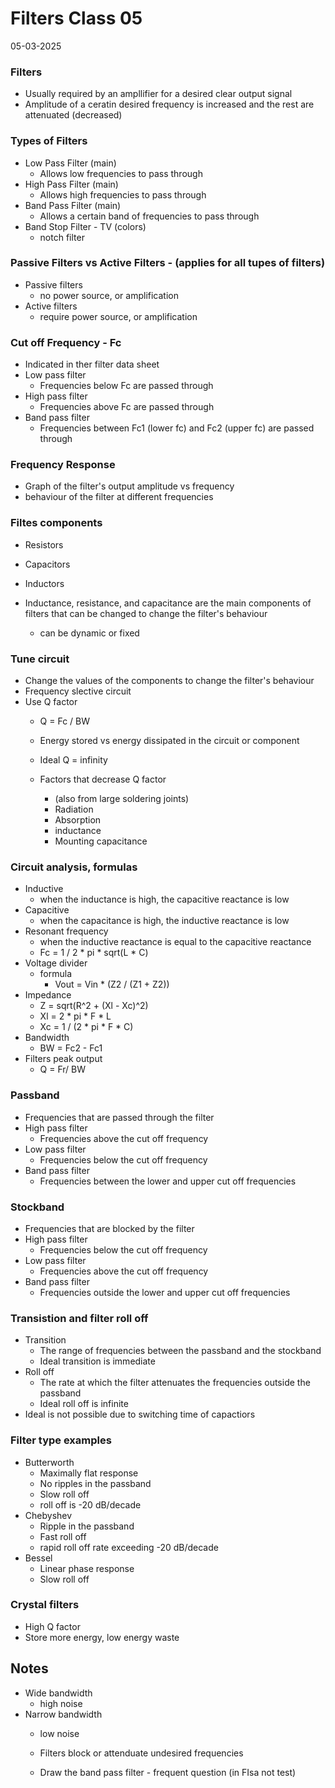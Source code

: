 # Filters Class 05
05-03-2025

### Filters
- Usually required by an ampllifier for a desired clear output signal
- Amplitude of a ceratin desired frequency is increased and the rest are attenuated (decreased)

### Types of Filters
- Low Pass Filter (main)
    - Allows low frequencies to pass through
- High Pass Filter (main)
    - Allows high frequencies to pass through
- Band Pass Filter (main)
    - Allows a certain band of frequencies to pass through
- Band Stop Filter - TV (colors)
    - notch filter

### Passive Filters vs Active Filters - (applies for all tupes of filters)
- Passive filters 
    - no power source, or amplification
- Active filters
    - require power source, or amplification

### Cut off Frequency - Fc
- Indicated in ther filter data sheet
- Low pass filter
    - Frequencies below Fc are passed through
- High pass filter
    - Frequencies above Fc are passed through
- Band pass filter
    - Frequencies between Fc1 (lower fc) and Fc2 (upper fc) are passed through

### Frequency Response
- Graph of the filter's output amplitude vs frequency
- behaviour of the filter at different frequencies

### Filtes components
- Resistors
- Capacitors
- Inductors

- Inductance, resistance, and capacitance are the main components of filters that can be changed to change the filter's behaviour
    - can be dynamic or fixed

### Tune circuit 
- Change the values of the components to change the filter's behaviour
- Frequency slective circuit
- Use Q factor
    - Q = Fc / BW
    - Energy stored vs energy dissipated in the circuit or component
    - Ideal Q = infinity

    - Factors that decrease Q factor
        - (also from large soldering joints)
        - Radiation
        - Absorption
        - inductance
        - Mounting capacitance

### Circuit analysis, formulas
- Inductive
    - when the inductance is high, the capacitive reactance is low
- Capacitive
    - when the capacitance is high, the inductive reactance is low
- Resonant frequency
    - when the inductive reactance is equal to the capacitive reactance
    - Fc = 1 / 2 * pi * sqrt(L * C)
- Voltage divider
    - formula 
        - Vout = Vin * (Z2 / (Z1 + Z2))
- Impedance
    - Z = sqrt(R^2 + (Xl - Xc)^2)
    - Xl = 2 * pi * F * L
    - Xc = 1 / (2 * pi * F * C)
- Bandwidth
    - BW = Fc2 - Fc1
- Filters peak output
    - Q =  Fr/ BW

### Passband
- Frequencies that are passed through the filter
- High pass filter
    - Frequencies above the cut off frequency
- Low pass filter
    - Frequencies below the cut off frequency
- Band pass filter
    - Frequencies between the lower and upper cut off frequencies

### Stockband
- Frequencies that are blocked by the filter
- High pass filter
    - Frequencies below the cut off frequency
- Low pass filter
    - Frequencies above the cut off frequency
- Band pass filter
    - Frequencies outside the lower and upper cut off frequencies

### Transistion and filter roll off
- Transition
    - The range of frequencies between the passband and the stockband
    - Ideal transition is immediate
- Roll off
    - The rate at which the filter attenuates the frequencies outside the passband
    - Ideal roll off is infinite
- Ideal is not possible due to switching time of capactiors

### Filter type examples
- Butterworth
    - Maximally flat response
    - No ripples in the passband
    - Slow roll off
    - roll off is -20 dB/decade
- Chebyshev
    - Ripple in the passband
    - Fast roll off
    - rapid roll off rate exceeding -20 dB/decade
- Bessel
    - Linear phase response
    - Slow roll off

### Crystal filters
- High Q factor
- Store more energy, low energy waste

## Notes
- Wide bandwidth
    - high noise
- Narrow bandwidth
    - low noise


    - Filters block or attenduate undesired frequencies
    - Draw the band pass filter - frequent question (in FIsa not test)


